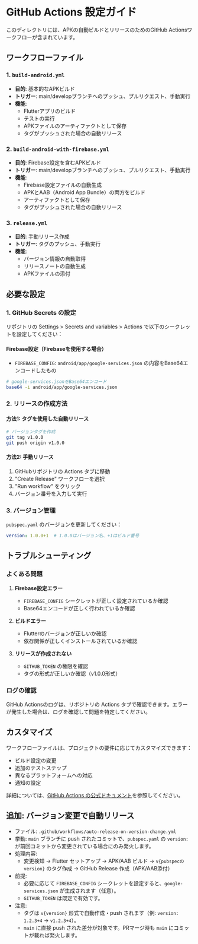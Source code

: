 # GitHub Actions 設定ガイド

このディレクトリには、APKの自動ビルドとリリースのためのGitHub Actionsワークフローが含まれています。

## ワークフローファイル

### 1. `build-android.yml`
- **目的**: 基本的なAPKビルド
- **トリガー**: main/developブランチへのプッシュ、プルリクエスト、手動実行
- **機能**: 
  - Flutterアプリのビルド
  - テストの実行
  - APKファイルのアーティファクトとして保存
  - タグがプッシュされた場合の自動リリース

### 2. `build-android-with-firebase.yml`
- **目的**: Firebase設定を含むAPKビルド
- **トリガー**: main/developブランチへのプッシュ、プルリクエスト、手動実行
- **機能**:
  - Firebase設定ファイルの自動生成
  - APKとAAB（Android App Bundle）の両方をビルド
  - アーティファクトとして保存
  - タグがプッシュされた場合の自動リリース

### 3. `release.yml`
- **目的**: 手動リリース作成
- **トリガー**: タグのプッシュ、手動実行
- **機能**:
  - バージョン情報の自動取得
  - リリースノートの自動生成
  - APKファイルの添付

## 必要な設定

### 1. GitHub Secrets の設定

リポジトリの Settings > Secrets and variables > Actions で以下のシークレットを設定してください：

#### Firebase設定（Firebaseを使用する場合）
- `FIREBASE_CONFIG`: `android/app/google-services.json` の内容をBase64エンコードしたもの

```bash
# google-services.jsonをBase64エンコード
base64 -i android/app/google-services.json
```

### 2. リリースの作成方法

#### 方法1: タグを使用した自動リリース
```bash
# バージョンタグを作成
git tag v1.0.0
git push origin v1.0.0
```

#### 方法2: 手動リリース
1. GitHubリポジトリの Actions タブに移動
2. "Create Release" ワークフローを選択
3. "Run workflow" をクリック
4. バージョン番号を入力して実行

### 3. バージョン管理

`pubspec.yaml` のバージョンを更新してください：

```yaml
version: 1.0.0+1  # 1.0.0はバージョン名、+1はビルド番号
```

## トラブルシューティング

### よくある問題

1. **Firebase設定エラー**
   - `FIREBASE_CONFIG` シークレットが正しく設定されているか確認
   - Base64エンコードが正しく行われているか確認

2. **ビルドエラー**
   - Flutterのバージョンが正しいか確認
   - 依存関係が正しくインストールされているか確認

3. **リリースが作成されない**
   - `GITHUB_TOKEN` の権限を確認
   - タグの形式が正しいか確認（v1.0.0形式）

### ログの確認

GitHub Actionsのログは、リポジトリの Actions タブで確認できます。エラーが発生した場合は、ログを確認して問題を特定してください。

## カスタマイズ

ワークフローファイルは、プロジェクトの要件に応じてカスタマイズできます：

- ビルド設定の変更
- 追加のテストステップ
- 異なるプラットフォームへの対応
- 通知の設定

詳細については、[GitHub Actions の公式ドキュメント](https://docs.github.com/ja/actions)を参照してください。

## 追加: バージョン変更で自動リリース

- ファイル: `.github/workflows/auto-release-on-version-change.yml`
- 挙動: `main` ブランチに push されたコミットで、`pubspec.yaml` の `version:` が前回コミットから変更されている場合にのみ発火します。
- 処理内容:
  - 変更検知 → Flutter セットアップ → APK/AAB ビルド → `v{pubspecのversion}` のタグ作成 → GitHub Release 作成（APK/AAB添付）
- 前提:
  - 必要に応じて `FIREBASE_CONFIG` シークレットを設定すると、`google-services.json` が生成されます（任意）。
  - `GITHUB_TOKEN` は既定で有効です。
- 注意:
  - タグは `v{version}` 形式で自動作成・push されます（例: `version: 1.2.3+4` → `v1.2.3+4`）。
  - `main` に直接 push された差分が対象です。PRマージ時も `main` にコミットが載れば発火します。
